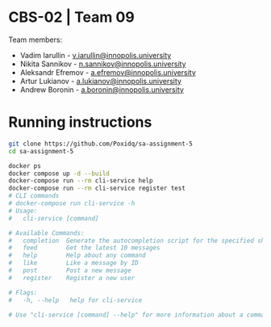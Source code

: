 # CBS-02 | Team 09

Team members:

* Vadim Iarullin - v.iarullin@innopolis.university
* Nikita Sannikov - n.sannikov@innopolis.university
* Aleksandr Efremov - a.efremov@innopolis.university
* Artur Lukianov - a.lukianov@innopolis.university
* Andrew Boronin - a.boronin@innopolis.university


# Running instructions

```bash
git clone https://github.com/Poxidq/sa-assignment-5
cd sa-assignment-5

docker ps
docker compose up -d --build 
docker-compose run --rm cli-service help
docker-compose run --rm cli-service register test 
# CLI commands
# docker-compose run cli-service -h
# Usage:
#   cli-service [command]

# Available Commands:
#   completion  Generate the autocompletion script for the specified shell
#   feed        Get the latest 10 messages
#   help        Help about any command
#   like        Like a message by ID
#   post        Post a new message
#   register    Register a new user

# Flags:
#   -h, --help   help for cli-service

# Use "cli-service [command] --help" for more information about a command.
```